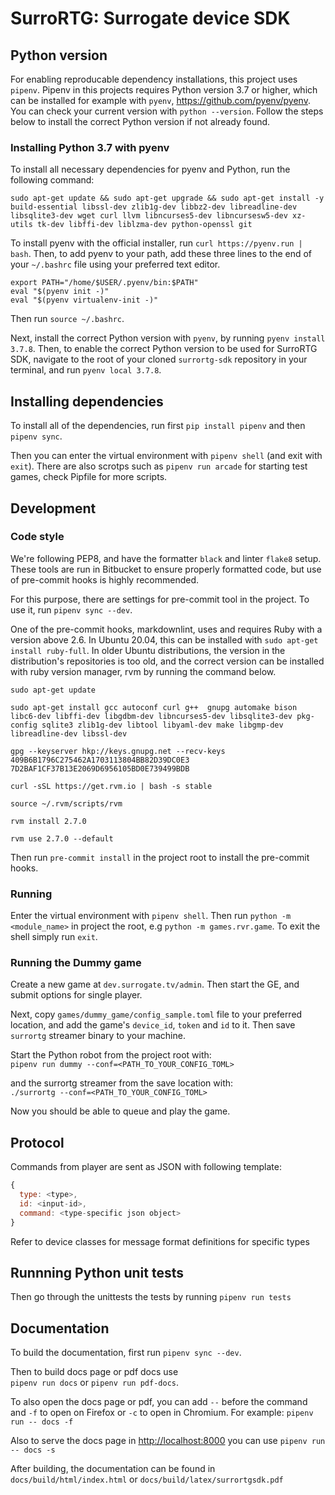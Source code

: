 # SurroRTG: Surrogate device SDK

## Python version

For enabling reproducable dependency installations, this project uses `pipenv`.
Pipenv in this projects requires Python version 3.7 or higher, which can be
installed for example with `pyenv`, <https://github.com/pyenv/pyenv>.
You can check your current version with `python --version`.
Follow the steps below to install the correct Python version if not already found.

### Installing Python 3.7 with pyenv

To install all necessary dependencies for pyenv and Python, run the following command:

```
sudo apt-get update && sudo apt-get upgrade && sudo apt-get install -y build-essential libssl-dev zlib1g-dev libbz2-dev libreadline-dev libsqlite3-dev wget curl llvm libncurses5-dev libncursesw5-dev xz-utils tk-dev libffi-dev liblzma-dev python-openssl git
```

To install pyenv with the official installer, run `curl https://pyenv.run | bash`.
Then, to add pyenv to your path, add these three lines to the end of your `~/.bashrc`
file using your preferred text editor.

```
export PATH="/home/$USER/.pyenv/bin:$PATH"
eval "$(pyenv init -)"
eval "$(pyenv virtualenv-init -)"
```

Then run `source ~/.bashrc`.

Next, install the correct Python version with `pyenv`, by running
`pyenv install 3.7.8`. Then, to enable the correct Python version to be used
for SurroRTG SDK, navigate to the root of your cloned `surrortg-sdk` repository
in your terminal, and run `pyenv local 3.7.8`.

## Installing dependencies

To install all of the dependencies, run first `pip install pipenv` and then
`pipenv sync`.

Then you can enter the virtual environment with `pipenv shell` (and exit with
`exit`). There are also scrotps such as `pipenv run arcade` for starting test
games, check Pipfile for more scripts.

## Development

### Code style

We're following PEP8, and have the formatter `black` and linter `flake8` setup.
These tools are run in Bitbucket to ensure properly formatted code, but
use of pre-commit hooks is highly recommended.

For this purpose, there are settings for pre-commit tool in the project. To
use it, run `pipenv sync --dev`.

One of the pre-commit hooks, markdownlint, uses and requires Ruby with a version
above 2.6. In Ubuntu 20.04, this can be installed with `sudo apt-get install ruby-full`.
In older Ubuntu distributions, the version in the distribution's repositories
is too old, and the correct version can be installed with ruby version manager,
rvm by running the command below.

```
sudo apt-get update

sudo apt-get install gcc autoconf curl g++  gnupg automake bison libc6-dev libffi-dev libgdbm-dev libncurses5-dev libsqlite3-dev pkg-config sqlite3 zlib1g-dev libtool libyaml-dev make libgmp-dev libreadline-dev libssl-dev

gpg --keyserver hkp://keys.gnupg.net --recv-keys 409B6B1796C275462A1703113804BB82D39DC0E3 7D2BAF1CF37B13E2069D6956105BD0E739499BDB

curl -sSL https://get.rvm.io | bash -s stable

source ~/.rvm/scripts/rvm

rvm install 2.7.0

rvm use 2.7.0 --default
```

Then run `pre-commit install` in the project root to install the pre-commit hooks.

### Running

Enter the virtual environment with `pipenv shell`.
Then run `python -m <module_name>` in project the root,
e.g `python -m games.rvr.game`.
To exit the shell simply run `exit`.

### Running the Dummy game

Create a new game at `dev.surrogate.tv/admin`. Then start the GE, and submit
options for single player.

Next, copy `games/dummy_game/config_sample.toml` file to your preferred location,
and add the game's `device_id`, `token` and `id` to it. Then save `surrortg`
streamer binary to your machine.

Start the Python robot from the project root with:  
`pipenv run dummy --conf=<PATH_TO_YOUR_CONFIG_TOML>`

and the surrortg streamer from the save location with:  
`./surrortg --conf=<PATH_TO_YOUR_CONFIG_TOML>`

Now you should be able to queue and play the game.

## Protocol

Commands from player are sent as JSON with following template:

```javascript
{
  type: <type>,
  id: <input-id>,
  command: <type-specific json object>
}
```

Refer to device classes for message format definitions for specific types

## Runnning Python unit tests

Then go through the unittests the tests by running `pipenv run tests`

## Documentation

To build the documentation, first run `pipenv sync --dev`.

Then to build docs page or pdf docs use  
`pipenv run docs` or `pipenv run pdf-docs`.

To also open the docs page or pdf, you can add `--` before the command
and `-f` to open on Firefox or `-c` to open in Chromium.
For example: `pipenv run -- docs -f`

Also to serve the docs page in <http://localhost:8000> you can use
`pipenv run -- docs -s`

After building, the documentation can be found in
`docs/build/html/index.html` or `docs/build/latex/surrortgsdk.pdf`
